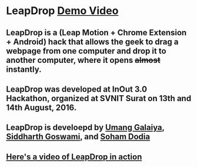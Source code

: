 # LeapDrop [Demo Video](https://www.youtube.com/watch?v=ptT3npbsaRg)

## LeapDrop is a (Leap Motion + Chrome Extension + Android) hack that allows the geek to drag a webpage from one computer and drop it to another computer, where it opens ~~almost~~ instantly.

## LeapDrop was developed at InOut 3.0 Hackathon, organized at SVNIT Surat on 13th and 14th August, 2016.

## LeapDrop is develoepd by [Umang Galaiya](http://umanggalaiya.in/), [Siddharth Goswami](http://siddharth.xyz/), and [Soham Dodia](http://sohamdodia.tk)

## [Here's a video of LeapDrop in action](https://www.youtube.com/watch?v=ptT3npbsaRg)
